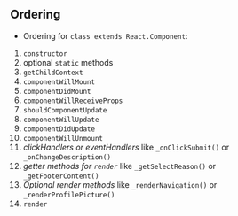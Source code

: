 ---
---

## Ordering

- Ordering for `class extends React.Component`:

1. `constructor`
1. optional `static` methods
1. `getChildContext`
1. `componentWillMount`
1. `componentDidMount`
1. `componentWillReceiveProps`
1. `shouldComponentUpdate`
1. `componentWillUpdate`
1. `componentDidUpdate`
1. `componentWillUnmount`
1. *clickHandlers or eventHandlers* like `_onClickSubmit()` or `_onChangeDescription()`
1. *getter methods for `render`* like `_getSelectReason()` or `_getFooterContent()`
1. *Optional render methods* like `_renderNavigation()` or `_renderProfilePicture()`
1. `render`
